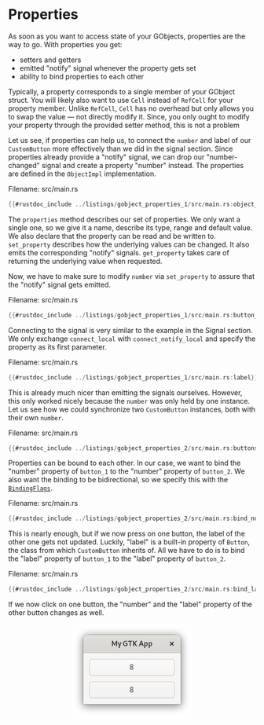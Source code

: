 # Properties

As soon as you want to access state of your GObjects, properties are the way to go.
With properties you get:
- setters and getters
- emitted "notify" signal whenever the property gets set
- ability to bind properties to each other

Typically, a property corresponds to a single member of your GObject struct.
You will likely also want to use `Cell` instead of `RefCell` for your property member.
Unlike `RefCell`, `Cell` has no overhead but only allows you to swap the value — not directly modify it.
Since, you only ought to modify your property through the provided setter method, this is not a problem

Let us see, if properties can help us, to connect the `number` and label of our `CustomButton` more effectively than we did in the signal section.
Since properties already provide a "notify" signal, we can drop our "number-changed" signal and create a property "number" instead.
The properties are defined in the `ObjectImpl` implementation.

<span class="filename">Filename: src/main.rs</span>

```rust ,no_run
{{#rustdoc_include ../listings/gobject_properties_1/src/main.rs:object_impl}}
```

The `properties` method describes our set of properties.
We only want a single one, so we give it a name, describe its type, range and default value. We also declare that the property can be read and be written to.
`set_property` describes how the underlying values can be changed. It also emits the corresponding "notify" signals.
`get_property` takes care of returning the underlying value when requested.

Now, we have to make sure to modify `number` via `set_property` to assure that the "notify" signal gets emitted.

<span class="filename">Filename: src/main.rs</span>

```rust ,no_run
{{#rustdoc_include ../listings/gobject_properties_1/src/main.rs:button_impl}}
```

Connecting to the signal is very similar to the example in the Signal section.
We only exchange `connect_local` with `connect_notify_local` and specify the property as its first parameter. 

<span class="filename">Filename: src/main.rs</span>

```rust ,no_run
{{#rustdoc_include ../listings/gobject_properties_1/src/main.rs:label}}
```

This is already much nicer than emitting the signals ourselves.
However, this only worked nicely because the `number` was only held by one instance.
Let us see how we could synchronize two `CustomButton` instances, both with their own `number`.

<span class="filename">Filename: src/main.rs</span>

```rust ,no_run
{{#rustdoc_include ../listings/gobject_properties_2/src/main.rs:buttons}}
```

Properties can be bound to each other.
In our case, we want to bind the "number" property of `button_1` to the "number" property of `button_2`.
We also want the binding to be bidirectional, so we specify this with the [`BindingFlags`](http://gtk-rs.org/docs/glib/struct.BindingFlags.html).

<span class="filename">Filename: src/main.rs</span>

```rust ,no_run
{{#rustdoc_include ../listings/gobject_properties_2/src/main.rs:bind_number}}
```

This is nearly enough, but if we now press on one button, the label of the other one gets not updated.
Luckily, "label" is a built-in property of `Button`, the class from which `CustomButton` inherits of.
All we have to do is to bind the "label" property of `button_1` to the "label" property of `button_2`.

<span class="filename">Filename: src/main.rs</span>

```rust ,no_run
{{#rustdoc_include ../listings/gobject_properties_2/src/main.rs:bind_label}}
```

If we now click on one button, the "number" and the "label" property of the other button changes as well.

<div style="text-align:center"><img src="img/gobject_properties.png" /></div>